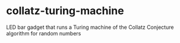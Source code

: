 # collatz-turing-machine
LED bar gadget that runs a Turing machine of the Collatz Conjecture algorithm for random numbers
